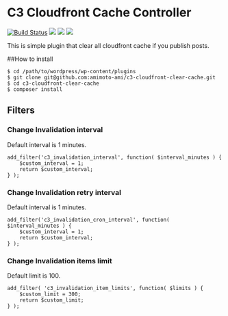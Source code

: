 # C3 Cloudfront Cache Controller

[![Build Status](https://travis-ci.org/amimoto-ami/c3-cloudfront-clear-cache.svg)](https://travis-ci.org/amimoto-ami/c3-cloudfront-clear-cache)
[![](https://img.shields.io/wordpress/plugin/dt/c3-cloudfront-clear-cache.svg)](https://wordpress.org/plugins/c3-cloudfront-clear-cache/)
[![](https://img.shields.io/wordpress/v/c3-cloudfront-clear-cache.svg)](https://wordpress.org/plugins/c3-cloudfront-clear-cache/)
[![](https://img.shields.io/wordpress/plugin/r/c3-cloudfront-clear-cache.svg)](https://wordpress.org/plugins/c3-cloudfront-clear-cache/)

This is simple plugin that clear all cloudfront cache if you publish posts.

##How to install
```
$ cd /path/to/wordpress/wp-content/plugins
$ git clone git@github.com:amimoto-ami/c3-cloudfront-clear-cache.git
$ cd c3-cloudfront-clear-cache
$ composer install
```


## Filters

### Change Invalidation interval

Default interval is 1 minutes.

```
add_filter('c3_invalidation_interval', function( $interval_minutes ) {
    $custom_interval = 1;
    return $custom_interval;
} );
```

### Change Invalidation retry interval

Default interval is 1 minutes.

```
add_filter('c3_invalidation_cron_interval', function( $interval_minutes ) {
    $custom_interval = 1;
    return $custom_interval;
} );
```

### Change Invalidation items limit

Default limit is 100.

```
add_filter( 'c3_invalidation_item_limits', function( $limits ) {
    $custom_limit = 300;
    return $custom_limit;
} );
```
